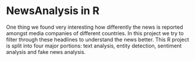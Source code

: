 # NewsAnalysis in R
One thing we found very interesting how differently the news is reported amongst media companies of different countries. In this project we try to filter through these headlines to understand the news better. This R project is split into four major portions: text analysis, entity detection, sentiment analysis and fake news analysis.
